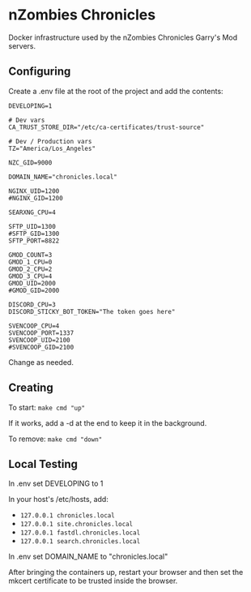 # nZombies Chronicles
Docker infrastructure used by the nZombies Chronicles Garry's Mod servers. 

## Configuring
Create a .env file at the root of the project and add the contents:

```
DEVELOPING=1

# Dev vars
CA_TRUST_STORE_DIR="/etc/ca-certificates/trust-source"

# Dev / Production vars
TZ="America/Los_Angeles"

NZC_GID=9000

DOMAIN_NAME="chronicles.local"

NGINX_UID=1200
#NGINX_GID=1200

SEARXNG_CPU=4

SFTP_UID=1300
#SFTP_GID=1300
SFTP_PORT=8822

GMOD_COUNT=3
GMOD_1_CPU=0
GMOD_2_CPU=2
GMOD_3_CPU=4
GMOD_UID=2000 
#GMOD_GID=2000

DISCORD_CPU=3
DISCORD_STICKY_BOT_TOKEN="The token goes here"

SVENCOOP_CPU=4
SVENCOOP_PORT=1337
SVENCOOP_UID=2100
#SVENCOOP_GID=2100
```

Change as needed.

## Creating
To start:
`make cmd "up"`

If it works, add a -d at the end to keep it in the background.

To remove:
`make cmd "down"`

## Local Testing
In .env set DEVELOPING to 1

In your host's /etc/hosts, add: 
* `127.0.0.1 chronicles.local`
* `127.0.0.1 site.chronicles.local`
* `127.0.0.1 fastdl.chronicles.local`
* `127.0.0.1 search.chronicles.local`

In .env set DOMAIN_NAME to "chronicles.local"

After bringing the containers up, restart your browser and then set the mkcert certificate to be trusted inside the browser.
